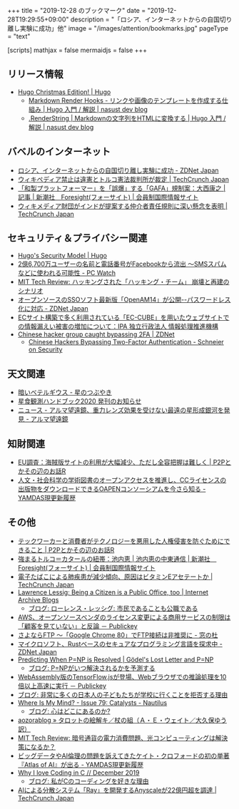 +++
title = "2019-12-28 のブックマーク"
date =  "2019-12-28T19:29:55+09:00"
description = "「ロシア、インターネットからの自国切り離し実験に成功」他"
image = "/images/attention/bookmarks.jpg"
pageType = "text"

[scripts]
  mathjax = false
  mermaidjs = false
+++

## リリース情報

- [Hugo Christmas Edition! | Hugo](https://gohugo.io/news/0.62.0-relnotes/)
    - [Markdown Render Hooks - リンクや画像のテンプレートを作成する仕組み | Hugo 入門 / 解説 | nasust dev blog](https://nasust.com/hugo/tips/markdown_render_hooks/)
    - [.RenderString | Markdownの文字列をHTMLに変換する | Hugo 入門 / 解説 | nasust dev blog](https://nasust.com/hugo/functions/render_string/)

## バベルのインターネット

- [﻿ロシア、インターネットからの自国切り離し実験に成功 - ZDNet Japan](https://japan.zdnet.com/article/35147348/)
- [ウィキペディア禁止は違憲とトルコ憲法裁判所が裁定  |  TechCrunch Japan](https://techcrunch.com/2019/12/26/wikipedia-ban-ruled-unconstitutional-by-turkish-court/)
- [「和製プラットフォーマー」を「誤爆」する「GAFA」規制案：大西康之 | 記事 | 新潮社　Foresight(フォーサイト) | 会員制国際情報サイト](https://www.fsight.jp/articles/-/46325)
- [ウィキメディア財団がインドが提案する仲介者責任規則に深い懸念を表明  |  TechCrunch Japan](https://techcrunch.com/2019/12/26/wikimedia-foundation-expresses-deep-concerns-about-indias-proposed-intermediary-liability-rules/)

## セキュリティ＆プライバシー関連

- [Hugo's Security Model | Hugo](https://gohugo.io/about/security-model/)
- [2億6,700万ユーザーの名前と電話番号がFacebookから流出 ～SMSスパムなどに使われる可能性 - PC Watch](https://pc.watch.impress.co.jp/docs/news/1225/962/index.html)
- [MIT Tech Review: ハッキングされた「ハッキング・チーム」 崩壊と再建のシナリオ](https://www.technologyreview.jp/s/174329/the-fall-and-rise-of-a-spyware-empire/)
- [オープンソースのSSOソフト最新版「OpenAM14」が公開--パスワードレス化に対応 - ZDNet Japan](https://japan.zdnet.com/article/35147387/)
- [ECサイト構築で多く利用されている「EC-CUBE」を用いたウェブサイトでの情報漏えい被害の増加について：IPA 独立行政法人 情報処理推進機構](https://www.ipa.go.jp/security/announce/alert20191225.html)
- [Chinese hacker group caught bypassing 2FA | ZDNet](https://www.zdnet.com/article/chinese-hacker-group-caught-bypassing-2fa/)
    - [Chinese Hackers Bypassing Two-Factor Authentication - Schneier on Security](https://www.schneier.com/blog/archives/2019/12/chinese_hackers_1.html)

## 天文関連

- [暗いベテルギウス - 星のつぶやき](https://hpn.hatenablog.com/entry/2019/12/24/183721)
- [星食観測ハンドブック2020 発刊のお知らせ](http://astro-limovie.info/jclo/doccuments/Handbook/)
- [ニュース - アルマ望遠鏡、重力レンズ効果を受けない最遠の星形成銀河を発見 - アルマ望遠鏡](https://alma-telescope.jp/news/mambo9-201912)

## 知財関連

- [EU調査：海賊版サイトの利用が大幅減少、ただし全容把握は難しく | P2Pとかその辺のお話R](https://p2ptk.org/copyright/2887)
- [人文・社会科学の学術図書のオープンアクセスを推進し、CCライセンスの出版物をダウンロードできるOAPENコンソーシアムを今さら知る - YAMDAS現更新履歴](https://yamdas.hatenablog.com/entry/20191227/oapen)

## その他

- [テックワーカーと消費者がテクノロジーを悪用した人権侵害を防ぐためにできること | P2Pとかその辺のお話R](https://p2ptk.org/privacy/2829)
- [強まるトルコ＝カタールの紐帯：池内恵 | 池内恵の中東通信 | 新潮社　Foresight(フォーサイト) | 会員制国際情報サイト](https://www.fsight.jp/articles/-/46290)
- [電子たばこによる肺疾患が減少傾向、原因はビタミンEアセテートか  |  TechCrunch Japan](https://techcrunch.com/2019/12/20/vape-lung-is-on-the-decline-as-cdc-report-fixes-blame-on-oily-additive/)
- [Lawrence Lessig: Being a Citizen is a Public Office, too | Internet Archive Blogs](https://blog.archive.org/2019/12/20/lawrence-lessig-being-a-citizen-is-a-public-office-too/)
    - [ブログ: ローレンス・レッシグ: 市民であることも公職である](https://okuranagaimo.blogspot.com/2019/12/blog-post_77.html)
- [AWS、オープンソースベンダのライセンス変更による商用サービスの制限は「顧客を見ていない」と反論 － Publickey](https://www.publickey1.jp/blog/19/aws_5.html)
- [さよならFTP ～「Google Chrome 80」でFTP接続は非推奨に - 窓の杜](https://forest.watch.impress.co.jp/docs/news/1225934.html)
- [マイクロソフト、Rustベースのセキュアなプログラミング言語を探求中 - ZDNet Japan](https://japan.zdnet.com/article/35146475/)
- [Predicting When P=NP is Resolved | Gödel's Lost Letter and P=NP](https://rjlipton.wordpress.com/2019/12/22/predicting-when-pnp-is-resolved/)
    - [ブログ: P=NPがいつ解決されるかを予測する](https://okuranagaimo.blogspot.com/2019/12/pnp.html)
- [WebAssembly版のTensorFlow.jsが登場、Webブラウザでの推論処理を10倍以上高速に実行 － Publickey](https://www.publickey1.jp/blog/19/webassemblytensorflowjsweb100.html)
- [ブログ: 非常に多くの日本人の子どもたちが学校に行くことを拒否する理由](https://okuranagaimo.blogspot.com/2019/12/blog-post_24.html)
- [Where Is My Mind? - Issue 79: Catalysts - Nautilus](http://nautil.us/issue/79/catalysts/where-is-my-mind)
    - [ブログ: 心はどこにあるのか?](https://okuranagaimo.blogspot.com/2019/12/blog-post_23.html)
- [aozorablog » タロットの絵解キ／杖の組（Ａ・Ｅ・ウェイト／大久保ゆう訳）](https://www.aozora.gr.jp/aozorablog/?p=4314)
- [MIT Tech Review: 暗号通貨の電力消費問題、光コンピューティングは解決策になるか？](https://www.technologyreview.jp/s/173410/can-photonic-chips-save-bitcoin/)
- [ビッグデータやAI倫理の問題を訴えてきたケイト・クロフォードの初の単著『Atlas of AI』が出る - YAMDAS現更新履歴](https://yamdas.hatenablog.com/entry/20191227/atas-of-ai)
- [Why I love Coding in C // December 2019](https://lord-left.github.io/posts/love-coding-c.html)
    - [ブログ: 私がCのコーディングを好きな理由](https://okuranagaimo.blogspot.com/2019/12/c.html)
- [AIによる分散システム「Ray」を開発するAnyscaleが22億円超を調達  |  TechCrunch Japan](https://techcrunch.com/2019/12/17/anyscale-ray-project-distributed-computing-a16z/)
